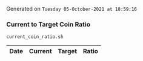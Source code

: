 Generated on `Tuesday 05-October-2021 at 18:59:16`

### Current to Target Coin Ratio
`current_coin_ratio.sh`

Date|Current|Target|Ratio
---|---|---|---
